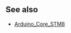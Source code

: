 
## See also

* [Arduino_Core_STM8](https://github.com/stm32duino/Arduino_Core_STM8/blob/master/libraries/Wire/src/Wire.h)

